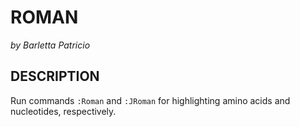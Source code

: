 ROMAN
===============================================================================
_by Barletta Patricio_

DESCRIPTION
------------------------------------------------------------------------------

Run commands `:Roman` and `:JRoman` for highlighting amino acids and nucleotides, respectively.
